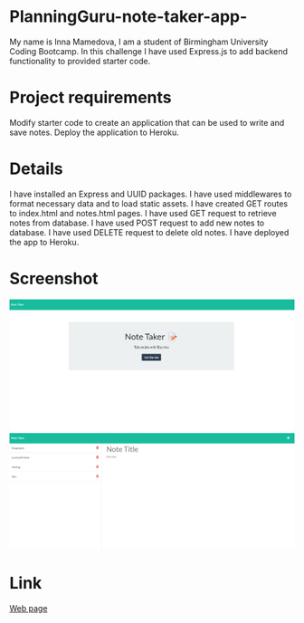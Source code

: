 # PlanningGuru-note-taker-app-
My name is Inna Mamedova, I am a student of Birmingham University Coding Bootcamp.
In this challenge I have used Express.js to add backend functionality to provided starter code.



# Project requirements
Modify starter code to create an application that can be used to write and save notes. Deploy the application to Heroku.



# Details
I have installed an Express and UUID packages.
I have used middlewares to format necessary data and to load static assets.
I have created GET routes to index.html and notes.html pages.
I have used GET request to retrieve notes from database.
I have used POST request to add new notes to database.
I have used DELETE request to delete old notes.
I have deployed the app to Heroku.



# Screenshot
![Preview image](./public/assets/images/Screenshot%201.png)
![Preview image](./public/assets/images/Screenshot%202.png)



# Link
[Web page](https://warm-stream-19359.herokuapp.com/)
